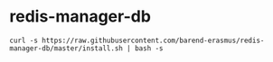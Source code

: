 # redis-manager-db

`curl -s https://raw.githubusercontent.com/barend-erasmus/redis-manager-db/master/install.sh | bash -s`